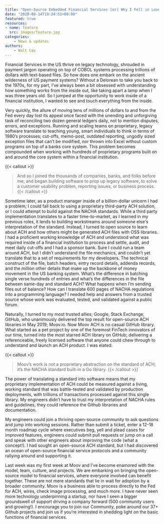 ```yaml
---
title: "Open-Source Embedded Financial Services [or] Why I Fell in Love with Moov"
date: "2020-08-14T19:24:51+08:00"
featured: true
resources:
- name: feature
  src: images/feature.jpg
categories: 
    - News & updates
authors: 
    - Walt Cox
---
```


Financial Services in the US thrive on legacy technology, shrouded in payment jargon operating on top of COBOL systems processing trillions of dollars with text-based files. So how does one embark on the ancient wilderness of US payment systems? Without a Delorean to take you back to the 1970s, for my part, I’ve always been a bit obsessed with understanding how something works from the inside out, like taking apart a lamp when I was three years old. So I jumped at the opportunity to work inside of a financial institution, I wanted to see and touch everything from the inside.

Very quickly, the allure of moving tens of millions of dollars to and from the Fed every day lost its appeal once faced with the unending and unforgiving task of reconciling two dozen general ledgers daily, not to mention disputes, errors, and exceptions. Running and scaling teams on proprietary, legacy software translate to teaching young, smart individuals to think in terms of 1980’s processes; cut-offs, memo-post, outdated reporting, ungodly sized exception files that can’t be modified, nor thrown into Excel without custom programs on top of a banks core system.  This problem becomes compounded when working with hundreds of proprietary programs built on and around the core system within a financial institution.

{{< callout >}}
> And so I joined the thousands of companies, banks, and folks before me, and began building software to prop up legacy software, to solve a customer usability problem, reporting issues, or business process.
{{< /callout >}}

Sometime later, as a product manager inside of a billion-dollar unicorn I had a problem; I could fall back to using a proprietary third-party ACH solution, or I could attempt to build against the NACHA standards. While a third party implementation translates to a faster time-to-market, as I learned in my previous roles, it lends to building workstreams around someone else's interpretation of the standard. Instead, I turned to open source to learn about ACH and how others might be generated ACH files with OSS libraries. I had a proficient working knowledge of ACH and understood what was required inside of a financial institution to process and settle, audit, and meet daily cut-offs and I had a sponsor bank. Sure I could run a team around ACH, but I didn’t understand the file mechanics, and couldn’t yet translate that to a set of requirements for my developers. The technical construct of the file, batch headers, entry record details, addenda records, and the million other details that make up the backbone of money movement in the US banking system. What’s the difference in batching single verse hundreds of entries and what’s the differences in the file between same-day and standard ACH? What happens when I’m sending files out of balance? How can I translate 600 pages of NACHA regulations into a programming language? I needed help and answers from a trusted source whose work was evaluated, tested, and validated against a public forum.

Naturally, I turned to my most trusted allies; Google, Stack Exchange, GitHub, who unanimously delivered the top result for open-source ACH libraries in May 2019; Moov.io. Now Moov ACH is no casual GitHub library. What started as a pet project by one of the foremost FinTech innovators of our time, turned into the most starred ACH library on GitHub; delivering a referenceable, freely licensed software that anyone could chew through to understand and launch an ACH product. I was elated.

{{< callout >}}
> Moov’s work is not a proprietary abstraction on the standard of ACH; it’s the NACHA standard built-in a Go library.
{{< /callout >}}

The power of translating a standard into software means that my proprietary implementation of ACH could be measured against a living, working standard that was battle-tested and validated by production deployments, with trillions of transactions processed against this single library. My engineers didn’t have to trust my interpretation of NACHA rules and guidelines, they could reference the Github libraries and documentation.

My engineers could join a thriving open-source community to ask questions and jump into working sessions. Rather than submit a ticket, enter a 12-18 month roadmap cycle where executives beg, yell and plead cases for improved features, engineers could submit pull requests or jump on a call and speak with other engineers about improving the code (what a concept!). I had sought an open-source ACH standard, but I had discovered an ocean of open-source financial service protocols and a community rallying around and supporting it.

Last week was my first week at Moov and I’ve become enamored with the model,  team, culture, and projects. We are embarking on bringing the open-source model to financial services, where everyone involved can benefit together. These are not mere standards that lie in wait for adoption by a broader community. Moov is a business able to process directly to the Fed for ACH, wires, check image processing, and much more. I have never seen more technology underpinning a startup, nor have I seen a bigger groundswell of support driving a company forward (500 community users and growing!). I encourage you to join our Community, poke around our 37+ Github projects  and join us if you’re interested in shedding light on the basic functions of financial services.